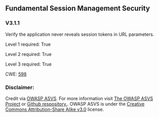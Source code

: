 ##  Fundamental Session Management Security

### V3.1.1

Verify the application never reveals session tokens in URL parameters.

Level 1 required: True

Level 2 required: True

Level 3 required: True

CWE: [598](https://cwe.mitre.org/data/definitions/598)



### Disclaimer:

Credit via [OWASP ASVS](https://owasp.org/www-project-application-security-verification-standard/). For more information visit [The OWASP ASVS Project](https://owasp.org/www-project-application-security-verification-standard/) or [Github respository.](https://github.com/OWASP/ASVS). OWASP ASVS is under the [Creative Commons Attribution-Share Alike v3.0](https://creativecommons.org/licenses/by-sa/3.0/) license.
